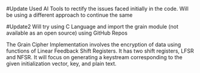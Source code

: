 #Update
Used AI Tools to rectify the issues faced initially in the code. 
Will be using a different approach to continue the same

#Update2
Will try using C Language and import the grain module (not available as an open source) using GitHub Repos


The Grain Cipher Implementation involves the encryption of data using functions of Linear Feedback Shift Registers.
It has two shift registers, LFSR and NFSR. 
It will focus on generating a keystream corresponding to the given initialization vector, key, and plain text.
